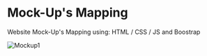 # Mock-Up's Mapping

Website Mock-Up's Mapping using: HTML / CSS / JS and Boostrap



![Mockup1](https://user-images.githubusercontent.com/90138353/184831097-094b632d-e44c-400e-b439-345fe1897923.PNG)

